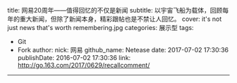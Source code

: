 title: 网易20周年——值得回忆的不仅是新闻
subtitle: 以宇宙飞船为载体，回顾每年的重大新闻，但除了新闻本身，精彩跟帖也是不禁让人回忆。
cover: it's not just news that's worth remembering.jpg
categories: 展示型
tags:
  - Git
  - Fork
author:
  nick: 网易
  github_name: Netease
date: 2017-07-02 17:30:36
publishDate: 2016-07-02 17:30:36
link: http://go.163.com/2017/0629/recallcomment/
---
